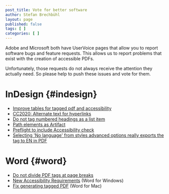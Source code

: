 ```yaml
---
post_title: Vote for better software
author: Stefan Brechbühl
layout: page
published: false
tags: [ ]
categories: [ ]
---
```

Adobe and Microsoft both have UserVoice pages that allow you to report software bugs and feature requests. This allows us to report problems that exist with the creation of accessible PDFs. 

Unfortunately, those requests do not always receive the attention they actually need. So please help to push these issues and vote for them.

# InDesign {#indesign}

- [Improve tables for tagged pdf and accessibility](https://indesign.uservoice.com/forums/601180-adobe-indesign-bugs/suggestions/39571414-improve-tables-for-tagged-pdf-and-accessibility)
- [CC2020: Alternate text for hyperlinks](https://indesign.uservoice.com/forums/601180-adobe-indesign-bugs/suggestions/38972206-cc2020-alternate-text-for-hyperlinks)
- [Do not tag numbered headings as a list item](https://indesign.uservoice.com/forums/601180-adobe-indesign-bugs/suggestions/37702669-do-not-tag-numbered-headings-as-a-list-item)
- [Path elements as Artifact](https://indesign.uservoice.com/forums/601021-adobe-indesign-feature-requests/suggestions/37405573-path-elements-as-artifact)
- [Preflight to include Accessibility check](https://indesign.uservoice.com/forums/601021-adobe-indesign-feature-requests/suggestions/34811761-preflight-to-include-accessibility-check)
- [Selecting 'No language' from styles advanced options really exports the tag to EN in PDF](https://indesign.uservoice.com/forums/601180-adobe-indesign-bugs/suggestions/37089385-selecting-no-language-from-styles-advanced-optio)

# Word {#word}

- [Do not divide PDF tags at page breaks](https://word.uservoice.com/forums/304924-word-for-windows-desktop-application/suggestions/39575197-do-not-divide-pdf-tags-at-page-breaks)
- [New Accessibility Requirements](https://word.uservoice.com/forums/304924-word-for-windows-desktop-application/suggestions/33010849-new-accessibility-requirements) (Word for Windows)
- [Fix generating tagged PDF](https://word.uservoice.com/forums/304942-word-for-mac/suggestions/18921739-fix-generating-tagged-pdf) (Word for Mac)